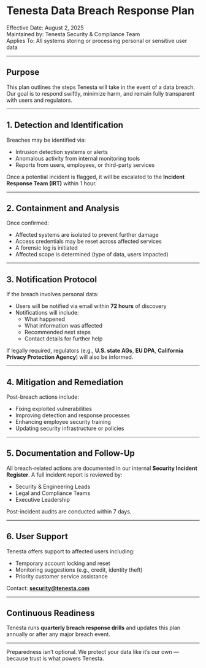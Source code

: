 # Tenesta Data Breach Response Plan

Effective Date: August 2, 2025  
Maintained by: Tenesta Security & Compliance Team  
Applies To: All systems storing or processing personal or sensitive user data

---

## Purpose

This plan outlines the steps Tenesta will take in the event of a data breach. Our goal is to respond swiftly, minimize harm, and remain fully transparent with users and regulators.

---

## 1. Detection and Identification

Breaches may be identified via:

- Intrusion detection systems or alerts  
- Anomalous activity from internal monitoring tools  
- Reports from users, employees, or third-party services

Once a potential incident is flagged, it will be escalated to the **Incident Response Team (IRT)** within 1 hour.

---

## 2. Containment and Analysis

Once confirmed:

- Affected systems are isolated to prevent further damage  
- Access credentials may be reset across affected services  
- A forensic log is initiated  
- Affected scope is determined (type of data, users impacted)

---

## 3. Notification Protocol

If the breach involves personal data:

- Users will be notified via email within **72 hours** of discovery  
- Notifications will include:
  - What happened
  - What information was affected
  - Recommended next steps
  - Contact details for further help

If legally required, regulators (e.g., **U.S. state AGs**, **EU DPA**, **California Privacy Protection Agency**) will also be informed.

---

## 4. Mitigation and Remediation

Post-breach actions include:

- Fixing exploited vulnerabilities  
- Improving detection and response processes  
- Enhancing employee security training  
- Updating security infrastructure or policies

---

## 5. Documentation and Follow-Up

All breach-related actions are documented in our internal **Security Incident Register**. A full incident report is reviewed by:

- Security & Engineering Leads  
- Legal and Compliance Teams  
- Executive Leadership

Post-incident audits are conducted within 7 days.

---

## 6. User Support

Tenesta offers support to affected users including:

- Temporary account locking and reset  
- Monitoring suggestions (e.g., credit, identity theft)  
- Priority customer service assistance

Contact: **security@tenesta.com**

---

## Continuous Readiness

Tenesta runs **quarterly breach response drills** and updates this plan annually or after any major breach event.

---

Preparedness isn’t optional. We protect your data like it’s our own — because trust is what powers Tenesta.
